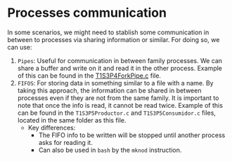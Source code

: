 # Processes communication
In some scenarios, we might need to stablish some communication in between to processes via sharing information or similar. For doing so, we can use:

1. `Pipes`: Useful for communication in between family processes. We can share a buffer and write on it and read it in the other process. Example of this can be found in the [T1S3P4ForkPipe.c](https://github.com/DavMunHer/Services-Processes/blob/main/T1S3/T1S3P4ForkPipe.c) file.
2. `FIFOS`: For storing data in something similar to a file with a name. By taking this approach, the information can be shared in between processes even if they are not from the same family. It is important to note that once the info is read, it cannot be read twice. Example of this can be found in the `T1S3P5Productor.c` and `T1S3P5Consumidor.c` files, located in the same folder as this file.
    - Key differences: 
        - The FIFO info to be written will be stopped until another process asks for reading it.
        - Can also be used in `bash` by the `mknod` instruction.


